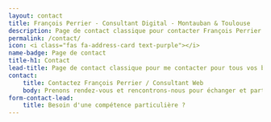 ```yaml
---
layout: contact
title: François Perrier - Consultant Digital - Montauban & Toulouse
description: Page de contact classique pour contacter François Perrier - consultant web et digital - pour tous vos besoins et demandes web ou digitales.
permalink: /contact/
icon: <i class="fas fa-address-card text-purple"></i>
name-badge: Page de contact
title-h1: Contact
lead-title: Page de contact classique pour me contacter pour tous vos besoins et demandes web ou digitales.
contact:
    title: Contactez François Perrier / Consultant Web
    body: Prenons rendez-vous et rencontrons-nous pour échanger et partager autour de votre projet de création de site web et internet.
form-contact-lead:
    title: Besoin d'une compétence particulière ?
---
```

